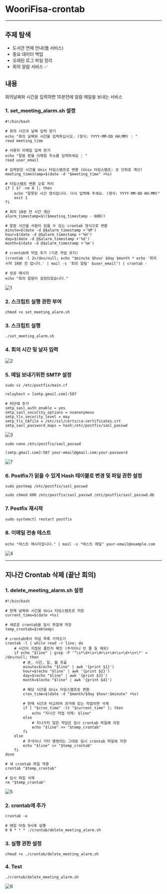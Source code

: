 # WooriFisa-crontab

---

## 주제 탐색

- 도서관 연체 안내(웹 서비스)
- 중요 데이터 백업
- 오래된 로그 파일 정리
- 회의 알람 서비스 ✅


## 내용

회의날짜와 시간을 입력하면 10분전에 알람 메일을 보내는 서비스

### 1. set_meeting_alarm.sh 설정

```
#!/bin/bash

# 회의 시간과 날짜 입력 받기
echo "회의 날짜와 시간을 입력하십시오. (형식: YYYY-MM-DD HH:MM) : "
read meeting_time

# 사용자 이메일 입력 받기
echo "알람 받을 이메일 주소를 입력하세요 : "
read user_email

# 입력받은 시간을 Unix 타임스탬프로 변환 (Unix 타임스탬프: 초 단위로 계산)
meeting_timestamp=$(date -d "$meeting_time" +%s)

# 타임스탬프 변환 오류 처리
if [ $? -ne 0 ]; then
    echo "잘못된 시간 형식입니다. 다시 입력해 주세요. (형식: YYYY-MM-DD HH:MM)"
    exit 1
fi

# 회의 10분 전 시간 계산
alarm_timestamp=$(($meeting_timestamp - 600))

# 알람 시간을 사람이 읽을 수 있는 crontab 형식으로 변환
minute=$(date -d @$alarm_timestamp +'%M')
hour=$(date -d @$alarm_timestamp +'%H')
day=$(date -d @$alarm_timestamp +'%d')
month=$(date -d @$alarm_timestamp +'%m')

# crontab에 작업 추가 (기존 작업 유지)
(crontab -l 2>/dev/null; echo "$minute $hour $day $month * echo '회의 시작 10분 전 입니다.' | mail -s '회의 알림' $user_email") | crontab -

# 성공 메시지
echo "회의 알람이 설정되었습니다."
```
![1](https://github.com/user-attachments/assets/8bb97590-47f0-4a63-a2b1-63bf3786cf29)


### 2. 스크립트 실행 권한 부여

```
chmod +x set_meeting_alarm.sh
```

### 3. 스크립트 실행

```
./set_meeting_alarm.sh
```

### 4. 회의 시간 및 날자 입력
![2](https://github.com/user-attachments/assets/867c49ef-7906-4fc0-a285-2e7d48d17740)




### 5. 메일 보내기위한 SMTP 설정

```
sudo vi /etc/postfix/main.cf

relayhost = [smtp.gmail.com]:587  

# 하단에 추가
smtp_sasl_auth_enable = yes
smtp_sasl_security_options = noanonymous
smtp_tls_security_level = may
smtp_tls_CAfile = /etc/ssl/certs/ca-certificates.crt
smtp_sasl_password_maps = hash:/etc/postfix/sasl_passwd

```
![3](https://github.com/user-attachments/assets/a26cecbd-0ccf-450b-9d6c-49cf33484d55)


```
sudo nano /etc/postfix/sasl_passwd

[smtp.gmail.com]:587 your-email@gmail.com:your-password
```

![7](https://github.com/user-attachments/assets/a89ec400-ac7d-482e-bfb5-e5547a15b865)


### 6. Postfix가 읽을 수 있게 Hash 테이블로 변경 및 파일 권한 설정

```
sudo postmap /etc/postfix/sasl_passwd

sudo chmod 600 /etc/postfix/sasl_passwd /etc/postfix/sasl_passwd.db
```

### 7. Postfix 재시작

```
sudo systemctl restart postfix
```

### 8. 이메일 전송 테스트

```
echo "테스트 메시지입니다." | mail -s "테스트 메일" your-email@example.com
```
![4](https://github.com/user-attachments/assets/03877622-2ac7-4432-bd45-0046a94b00bd)


---

## 지나간 Crontab 삭제 (끝난 회의)

### 1. delete_meeting_alarm.sh 설정

```
#!/bin/bash

# 현재 날짜와 시간을 Unix 타임스탬프로 저장
current_time=$(date +%s)

# 새로운 crontab을 임시 파일에 저장
temp_crontab=$(mktemp)

# crontab에서 작업 목록 가져오기
crontab -l | while read -r line; do
    # 시간이 지정된 줄인지 확인 (주석이나 빈 줄 등 제외)
    if echo "$line" | grep -P '^\s*\d+\s+\d+\s+\d+\s+\d+\s+\*' > /dev/null; then
        # 분, 시간, 일, 월 추출
        minute=$(echo "$line" | awk '{print $1}')
        hour=$(echo "$line" | awk '{print $2}')
        day=$(echo "$line" | awk '{print $3}')
        month=$(echo "$line" | awk '{print $4}')

        # 해당 시간을 Unix 타임스탬프로 변환
        cron_time=$(date -d "$month/$day $hour:$minute" +%s)

        # 현재 시간과 비교하여 과거에 있는 작업이면 삭제
        if [ "$cron_time" -lt "$current_time" ]; then
            echo "지나간 작업 삭제: $line"
        else
            # 지나가지 않은 작업은 임시 crontab 파일에 저장
            echo "$line" >> "$temp_crontab"
        fi
    else
        # 주석이나 기타 명령어는 그대로 임시 crontab 파일에 저장
        echo "$line" >> "$temp_crontab"
    fi
done

# 새 crontab 파일 적용
crontab "$temp_crontab"

# 임시 파일 삭제
rm "$temp_crontab"

```
![5](https://github.com/user-attachments/assets/91130230-f247-4805-8357-96fa48c24da6)


### 2. crontab에 추가

```
crontab -e

# 매일 아침 9시에 실행
0 9 * * * ./crontab/delete_meeting_alarm.sh
```

### 3. 실행 권한 설정

```
chmod +x ./crontab/delete_meeting_alarm.sh
```

### 4. Test

```
./crontab/delete_meeting_alarm.sh
```
![6](https://github.com/user-attachments/assets/7da75e5d-df74-4b23-b27c-37f1ab648b6e)
